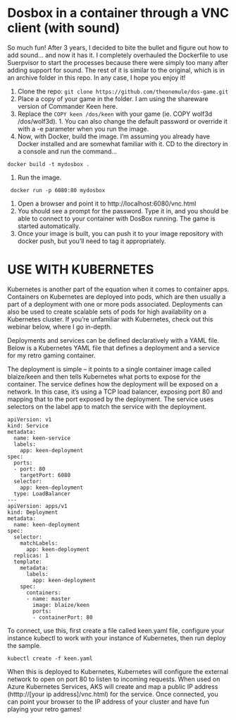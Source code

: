 # Dosbox in a container through a VNC client (with sound)

So much fun! After 3 years, I decided to bite the bullet and figure out how to add sound... and now it has it. I completely overhauled the Dockerfile to use Suerpvisor to start the processes because there were simply too many after adding support for sound. The rest of it is similar to the original, which is in an archive folder in this repo. In any case, I hope you enjoy it!

1. Clone the repo: `git clone https://github.com/theonemule/dos-game.git`
1. Place a copy of your game in the folder. I am using the shareware version of Commander Keen here.
1. Replace the `COPY keen /dos/keen` with your game (ie. COPY wolf3d /dos/wolf3d). 1. You can also change the default password or override it with a -e parameter when you run the image.
1. Now, with Docker, build the image. I’m assuming you already have Docker installed and are somewhat familiar with it. CD to the directory in a console and run the command…
  ````
  docker build -t mydosbox .
  ````
1. Run the image.
  ```` 
   docker run -p 6080:80 mydosbox
   ````
   
1. Open a browser and point it to http://localhost:6080/vnc.html
1. You should see a prompt for the password. Type it in, and you should be able to connect to your container with DosBox running. The game is started automatically.
1. Once your image is built, you can push it to your image repository with docker push, but you’ll need to tag it appropriately.

# USE WITH KUBERNETES
Kubernetes is another part of the equation when it comes to container apps. Containers on Kubernetes are deployed into pods, which are then usually a part of a deployment with one or more pods associated. Deployments can also be used to create scalable sets of pods for high availability on a Kubernetes cluster. If you’re unfamiliar with Kubernetes, check out this webinar below, where I go in-depth.

Deployments and services can be defined declaratively with a YAML file. Below is a Kubernetes YAML file that defines a deployment and a service for my retro gaming container.

The deployment is simple – it points to a single container image called blaize/keen and then tells Kubernetes what ports to expose for the container. The service defines how the deployment will be exposed on a network. In this case, it’s using a TCP load balancer, exposing port 80 and mapping that to the port exposed by the deployment. The service uses selectors on the label app to match the service with the deployment.

````
apiVersion: v1
kind: Service
metadata:
  name: keen-service
  labels:
    app: keen-deployment
spec:
  ports:
  - port: 80
    targetPort: 6080
  selector:
    app: keen-deployment
  type: LoadBalancer
---
apiVersion: apps/v1 
kind: Deployment
metadata:
  name: keen-deployment
spec:
  selector:
    matchLabels:
      app: keen-deployment
  replicas: 1
  template:
    metadata:
      labels:
        app: keen-deployment
    spec:
      containers:
      - name: master
        image: blaize/keen
        ports:
        - containerPort: 80
````

To connect, use this, first create a file called keen.yaml file, configure your instance kubectl to work with your instance of Kubernetes, then run deploy the sample.

````
kubectl create -f keen.yaml
````

When this is deployed to Kubernetes, Kubernetes will configure the external network to open on port 80 to listen to incoming requests. When used on Azure Kubernetes Services, AKS will create and map a public IP address (htttp://[your ip address]/vnc.html) for the service. Once connected, you can point your browser to the IP address of your cluster and have fun playing your retro games!
